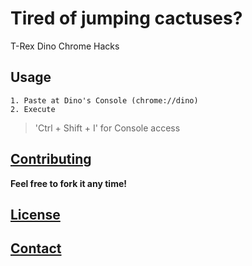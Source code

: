 # Tired of jumping cactuses?
T-Rex Dino Chrome Hacks

## Usage
    1. Paste at Dino's Console (chrome://dino)
    2. Execute
> 'Ctrl + Shift + I' for Console access

## [Contributing](https://github.com/mstr-Wolf/chrome_dino_hacks/issues)
**Feel free to fork it any time!**

## [License](https://github.com/mstr-Wolf/chrome_dino_hacks/blob/master/LICENSE)

## [Contact](https://github.com/mstr-Wolf/mstr-Wolf)
